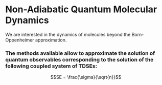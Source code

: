 # Non-Adiabatic Quantum Molecular Dynamics 

We are interested in the dynamics of molecules beyond the Born-Oppenheimer approximation. 

### The methods available allow to approximate the solution of quantum observables corresponding to the solution of the following coupled system of TDSEs:

```math
SE = \frac{\sigma}{\sqrt{n}}
```
